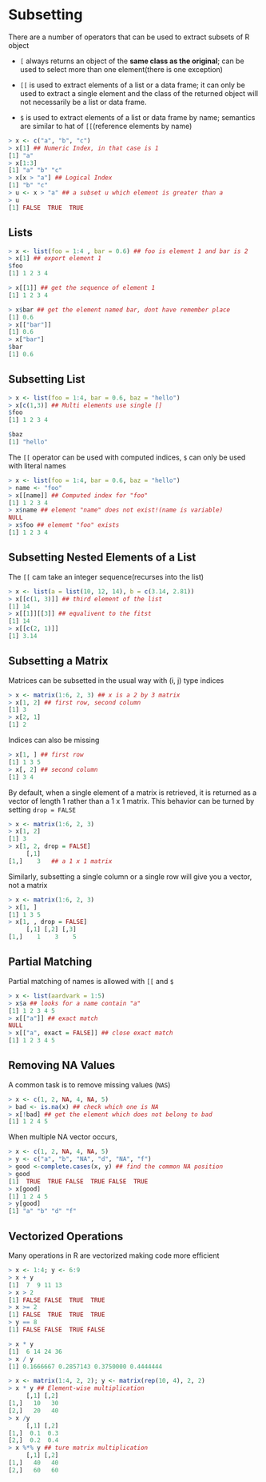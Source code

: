 # Subsetting

There are a number of operators that can be used to extract subsets of R object

- `[` always returns an object of the **same class as the original**; can be used to select more than one element(there is one exception)

- `[[` is used to extract elements of a list or a data frame; it can only be used to extract a single element and the class of the returned object will not necessarily be a list or data frame.

- `$` is used to extract elements of a list or data frame by name; semantics are similar to hat of `[[`(reference elements by name)

```R
> x <- c("a", "b", "c")
> x[1] ## Numeric Index, in that case is 1
[1] "a"
> x[1:3]
[1] "a" "b" "c"
> x[x > "a"] ## Logical Index
[1] "b" "c"
> u <- x > "a" ## a subset u which element is greater than a
> u
[1] FALSE  TRUE  TRUE

```

## Lists

```R
> x <- list(foo = 1:4 , bar = 0.6) ## foo is element 1 and bar is 2
> x[1] ## export element 1
$foo
[1] 1 2 3 4

> x[[1]] ## get the sequence of element 1
[1] 1 2 3 4

> x$bar ## get the element named bar, dont have remember place
[1] 0.6
> x[["bar"]]
[1] 0.6
> x["bar"]
$bar
[1] 0.6
```

## Subsetting List

```R
> x <- list(foo = 1:4, bar = 0.6, baz = "hello")
> x[c(1,3)] ## Multi elements use single []
$foo
[1] 1 2 3 4

$baz
[1] "hello"
```

The `[[` operator can be used with computed indices, `$` can only be used with literal names

```r
> x <- list(foo = 1:4, bar = 0.6, baz = "hello")
> name <- "foo"
> x[[name]] ## Computed index for "foo"
[1] 1 2 3 4
> x$name ## element "name" does not exist!(name is variable)
NULL
> x$foo ## elememt "foo" exists
[1] 1 2 3 4
```

## Subsetting Nested Elements of a List

The `[[` cam take an integer sequence(recurses into the list)

```r
> x <- list(a = list(10, 12, 14), b = c(3.14, 2.81))
> x[[c(1, 3)]] ## third element of the list
[1] 14
> x[[1]][[3]] ## equalivent to the fitst
[1] 14
> x[[c(2, 1)]]
[1] 3.14
```

## Subsetting a Matrix

Matrices can be subsetted in the usual way with (i, j) type indices

```r
> x <- matrix(1:6, 2, 3) ## x is a 2 by 3 matrix
> x[1, 2] ## first row, second column
[1] 3
> x[2, 1]
[1] 2
```

Indices can also be missing

```r
> x[1, ] ## first row
[1] 1 3 5
> x[, 2] ## second column
[1] 3 4
```

By default, when a single element of a matrix is retrieved, it is returned as a vector of length 1 rather than a 1 x 1 matrix. This behavior can be turned by setting `drop = FALSE`

```R
> x <- matrix(1:6, 2, 3)
> x[1, 2]
[1] 3
> x[1, 2, drop = FALSE]
     [,1]
[1,]    3   ## a 1 x 1 matrix
```

Similarly, subsetting a single column or a single row will give you a vector, not a matrix

```r
> x <- matrix(1:6, 2, 3)
> x[1, ]
[1] 1 3 5
> x[1, , drop = FALSE]
     [,1] [,2] [,3]
[1,]    1    3    5
```

## Partial Matching

Partial matching of names is allowed with `[[` and `$`

```R
> x <- list(aardvark = 1:5)
> x$a ## looks for a name contain "a"
[1] 1 2 3 4 5
> x[["a"]] ## exact match 
NULL
> x[["a", exact = FALSE]] ## close exact match
[1] 1 2 3 4 5
```

## Removing NA Values

A common task is to remove missing values (`NAS`)

```r
> x <- c(1, 2, NA, 4, NA, 5)
> bad <- is.na(x) ## check which one is NA
> x[!bad] ## get the element which does not belong to bad
[1] 1 2 4 5
```

When multiple NA vector occurs,

```r
> x <- c(1, 2, NA, 4, NA, 5)
> y <- c("a", "b", "NA", "d", "NA", "f")
> good <-complete.cases(x, y) ## find the common NA position
> good
[1]  TRUE  TRUE FALSE  TRUE FALSE  TRUE
> x[good]
[1] 1 2 4 5
> y[good]
[1] "a" "b" "d" "f"
```

## Vectorized Operations

Many operations in R are vectorized making code more efficient

```R
> x <- 1:4; y <- 6:9
> x + y
[1]  7  9 11 13
> x > 2
[1] FALSE FALSE  TRUE  TRUE
> x >= 2
[1] FALSE  TRUE  TRUE  TRUE
> y == 8
[1] FALSE FALSE  TRUE FALSE

> x * y
[1]  6 14 24 36
> x / y
[1] 0.1666667 0.2857143 0.3750000 0.4444444

> x <- matrix(1:4, 2, 2); y <- matrix(rep(10, 4), 2, 2)
> x * y ## Element-wise multiplication
     [,1] [,2]
[1,]   10   30
[2,]   20   40
> x /y
     [,1] [,2]
[1,]  0.1  0.3
[2,]  0.2  0.4
> x %*% y ## ture matrix multiplication
     [,1] [,2]
[1,]   40   40
[2,]   60   60

```

